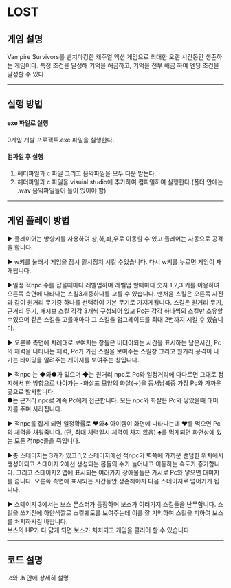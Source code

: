 # LOST
## 게임 설명
Vampire Survivors를 벤치마킹한 캐주얼 액션 게임으로 최대한 오랜 시간동안 생존하는 게임이다. 특정 조건을 달성해 기억을 해금하고, 기억을 전부 해금
하여 엔딩 조건을 달성할 수 있다.
  
---
  
## 실행 방법 
#### exe 파일로 실행 
0게임 개발 프로젝트.exe 파일을 실행한다.
#### 컴파일 후 실행
1. 헤더파일과 c 파일 그리고 음악파일을  모두 다운 받는다.
2. 헤더파일과 c 파일을 visuial studio에 추가하여 컴파일하여 실행한다.(폴더 안에는 .wav 음악파일들이 들어 있어야 함)
  
---
  
## 게임 플레이 방법
  ▶ 플레이어는 방향키를 사용하여 상,하,좌,우로 아동할 수 있고 플레어는 자동으로 공격을 합니다.
  
  ▶ w키를 눌러서 게임을 잠시 일시정지 시킬 수있습니다. 다시 w키를 누르면 게임이 재개됩니다.
  
  ▶일정 적npc 수를 잡을때마다 레벨업하며 레벨업 할때마다 숫자 1,2,3 키를 이용하여 오른쪽 측면에 나타나는 스킬3개중하나를 고를 수 있습니다. 
  맨처음 스킬은 오른쪽 사진과 같이 원거리 무기중 하나를 선택하여 기본 무기로 가지게됩니다.
  스킬은 원거리 무기, 근거리 무기, 패시브 스킬 각각 3개씩 구성되어 있고 Pc는 각각 하나씩의 스킬만 소유할 수있으며 같은 스킬을 고를때마다 그 스킬을 업그레이드를 최대 2번까지 시킬 수 있습니다.
  
  ▶ 오른쪽 측면에 차례대로 보여지는 창들은 버텨야되는 시간을 표시하는 남은시간, Pc의 체력을 나타내는 체력,
  Pc가 가진 스킬을 보여주는 스킬창 그리고 원거리 공격이 나가는 타이밍을 알려주는 게이지를 보여주는 창입니다.
  
  ▶ 적npc 는 ◆와●가 있으며 ◆는 원거리 npc로 Pc와 일정거리에 다다르면 그대로 정지해서 한 방향으로 나아가는 -화살표 모양의 화살(→)을 동서남북중 가장 Pc와 가까운 곳으로 발사합니다.  
  ●는 근거리 npc로 계속 Pc에게 접근합니다. 모든 npc와 화살은 Pc와 닿았을때 대미지를 주며 사라집니다.
  
  ▶ 적npc를 잡게 되면 일정확률로 ♥와♣ 아이템이 화면에 나타나는데 ♥를 먹으면 Pc의 체력을 채워줍니다.
  (단, 최대 체력일시 체력이 차지 않음) ♣를 먹게되면 화면상에 있는 모든 적npc들을 죽입니다.
  
  ▶총 스테이지는 3개가 있고 1,2 스테이지에선 적npc가 벽쪽에 가까운 랜덤한 위치에서 생성이되고
  스테이지 2에선 생성되는 몹들의 수가 늘어나고 이동하는 속도가 증가합니다. 
  그리고 스테이지2 맵에 표시되는 여러가지 장애물들은 가시로 Pc와 닿으면 대미지를 줍니다. 
  오른쪽 측면에 표시되는 시간동안 생존해야지 다음 스테이지로 넘어가게 됩니다.
  
  ▶ 스테이지 3에서는 보스 몬스터가 등장하며 보스가 여러가지 스킬들을 난무합니다.
  스킬을 쓰기전에 하얀색깔로 스킬궤도를 보여주는데 이를 잘 기억하여 스킬을 피하여 보스를 처지하시길 바랍니다.  
  보스의 HP가 다 닳게 되면 보스가 처치되고 게임을 클리어 할 수 있습니다.
  
---
  
## 코드 설명
  .c와 .h 안에 상세히 설명
